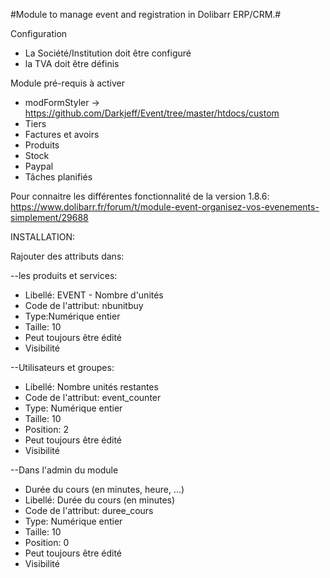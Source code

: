 #Module to manage event and registration in Dolibarr ERP/CRM.#

Configuration
- La Société/Institution doit être configuré
- la TVA doit être définis

Module pré-requis à activer 
- modFormStyler -> https://github.com/Darkjeff/Event/tree/master/htdocs/custom
- Tiers
- Factures et avoirs
- Produits
- Stock
- Paypal
- Tâches planifiés

Pour connaitre les différentes fonctionnalité de la version 1.8.6:
https://www.dolibarr.fr/forum/t/module-event-organisez-vos-evenements-simplement/29688

INSTALLATION:

Rajouter des attributs dans:

--les produits et services: 
- Libellé: EVENT - Nombre d'unités
- Code de l'attribut: nbunitbuy
- Type:Numérique entier
- Taille: 10
- Peut toujours être édité
- Visibilité

--Utilisateurs et groupes:
- Libellé: Nombre unités restantes
- Code de l'attribut: event_counter
- Type: Numérique entier
- Taille: 10
- Position: 2
- Peut toujours être édité	
- Visibilité

--Dans l'admin du module
- Durée du cours (en minutes, heure, ...)
- Libellé: Durée du cours (en minutes)
- Code de l'attribut: duree_cours
- Type: Numérique entier
- Taille: 10
- Position: 0
- Peut toujours être édité	
- Visibilité
